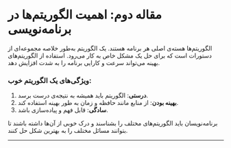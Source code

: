 # مقاله دوم: اهمیت الگوریتم‌ها در برنامه‌نویسی

الگوریتم‌ها هسته‌ی اصلی هر برنامه هستند. یک الگوریتم به‌طور خلاصه مجموعه‌ای از دستورات است که برای حل یک مشکل خاص به کار می‌رود. استفاده از الگوریتم‌های بهینه می‌تواند سرعت و کارایی برنامه را به شدت افزایش دهد.

### ویژگی‌های یک الگوریتم خوب:

1. **درستی**: الگوریتم باید همیشه به نتیجه‌ی درست برسد.
2. **بهینه بودن**: از منابع مانند حافظه و زمان به طور بهینه استفاده کند.
3. **سادگی**: قابل فهم و پیاده‌سازی باشد.

برنامه‌نویسان باید الگوریتم‌های مختلف را بشناسند و درک خوبی از آن‌ها داشته باشند تا بتوانند مسائل مختلف را به بهترین شکل حل کنند.

---

###
